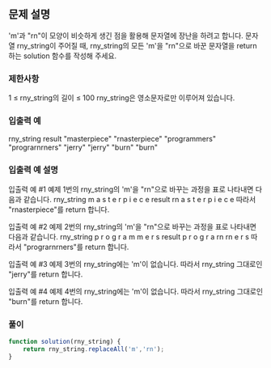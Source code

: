 ## 문제 설명

'm'과 "rn"이 모양이 비슷하게 생긴 점을 활용해 문자열에 장난을 하려고 합니다. 문자열 rny_string이 주어질 때, rny_string의 모든 'm'을 "rn"으로 바꾼 문자열을 return 하는 solution 함수를 작성해 주세요.

### 제한사항

1 ≤ rny_string의 길이 ≤ 100
rny_string은 영소문자로만 이루어져 있습니다.

### 입출력 예

rny_string result
"masterpiece" "rnasterpiece"
"programmers" "prograrnrners"
"jerry" "jerry"
"burn" "burn"

### 입출력 예 설명

입출력 예 #1
예제 1번의 rny_string의 'm'을 "rn"으로 바꾸는 과정을 표로 나타내면 다음과 같습니다.
rny_string m a s t e r p i e c e
result rn a s t e r p i e c e
따라서 "rnasterpiece"를 return 합니다.

입출력 예 #2
예제 2번의 rny_string의 'm'을 "rn"으로 바꾸는 과정을 표로 나타내면 다음과 같습니다.
rny_string p r o g r a m m e r s
result p r o g r a rn rn e r s
따라서 "prograrnrners"를 return 합니다.

입출력 예 #3
예제 3번의 rny_string에는 'm'이 없습니다. 따라서 rny_string 그대로인 "jerry"를 return 합니다.

입출력 예 #4
예제 4번의 rny_string에는 'm'이 없습니다. 따라서 rny_string 그대로인 "burn"를 return 합니다.

### 풀이

```javaScript
function solution(rny_string) {
    return rny_string.replaceAll('m','rn');
}
```
